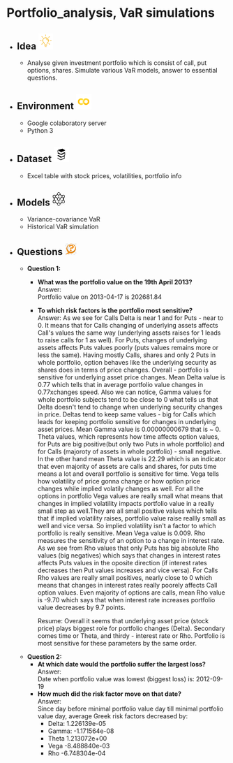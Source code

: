 # Portfolio_analysis, VaR simulations
* ## Idea ![](https://github.com/Antanskas/Portfolio_analysis/blob/master/repository_images/idea.png)
  * Analyse given investment portfolio which is consist of call, put options, shares. Simulate various VaR models, answer to essential questions.
* ## Environment ![colab img](https://github.com/Antanskas/Portfolio_analysis/blob/master/repository_images/colab.png)
  * Google colaboratory server
  * Python 3
* ## Dataset ![](https://github.com/Antanskas/Portfolio_analysis/blob/master/repository_images/books.png)
  * Excel table with stock prices, volatilities, portfolio info
* ## Models ![](https://github.com/Antanskas/Portfolio_analysis/blob/master/repository_images/model.png)
  * Variance-covariance VaR
  * Historical VaR simulation
* ## Questions ![](https://github.com/Antanskas/Portfolio_analysis/blob/master/repository_images/questions.png)
  * **Question 1:**
    * **What was the portfolio value on the 19th April 2013?**  
    Answer:  
      Portfolio value on 2013-04-17 is 202681.84
    * **To which risk factors is the portfolio most sensitive?**  
    Answer: 
      As we see for Calls Delta is near 1 and for Puts - near to 0. It means that for Calls changing of underlying assets affects Call's    values the same way (underlying assets raises for 1 leads to raise calls for 1 as well). For Puts, changes of underlying assets      affects Puts values poorly (puts values remains more or less the same). Having mostly Calls, shares and only 2 Puts in whole          portfolio, option behaves like the underlying security as shares does in terms of price changes. Overall - portfolio is sensitive    for underlying asset price changes. Mean Delta value is 0.77 which tells that in average portfolio value changes in 0.77xchanges      speed.
      Also we can notice, Gamma values for whole portfolio subjects tend to be close to 0 what tells us that Delta doesn't tend to change when underlying security changes in price. Deltas tend to keep same values - big for Calls which leads for keeping portfolio sensitive for changes in underlying asset prices. Mean Gamma value is 0.00000000679 that is ~ 0.
      Theta values, which represents how time affects option values, for Puts are big positive(but only two Puts in whole portfolio) and for Calls (majoroty of assets in whole portfolio) - small negative. In the other hand mean Theta value is 22.29 which is an indicator that even majority of assets are calls and shares, for puts time means a lot and overall portfolio is sensitive for time.
      Vega tells how volatility of price gonna change or how option price changes while implied volatily changes as well. For all the options in portfolio Vega values are really small what means that changes in implied volatility impacts portfolio value in a really small step as well.They are all small positive values which tells that if implied volatility raises, portfolio value raise reallly small as well and vice versa. So implied volatility isn't a factor to which portfolio is really sensitive. Mean Vega value is 0.009.
      Rho measures the sensitivity of an option to a change in interest rate. As we see from Rho values that only Puts has big absolute Rho values (big negatives) which says that changes in interest rates affects Puts values in the oposite direction (if interest rates decreases then Put values increases and vice versa). For Calls Rho values are really small positives, nearly close to 0 which means that changes in interest rates really poorely affects Call option values. Even majority of options are calls, mean Rho value is -9.70 which says that when interest rate increases portfolio value decreases by 9.7 points.

      Resume: Overall it seems that underlying asset price (stock price) plays biggest role for portfolio changes (Delta). Secondary comes time or Theta, and thirdy - interest rate or Rho. Portfolio is most sensitive for these parameters by the same order.
  * **Question 2:**
    * **At which date would the portfolio suffer the largest loss?**  
    Answer:  
    Date when portfolio value was lowest (biggest loss) is: 2012-09-19
    * **How much did the risk factor move on that date?**  
    Answer:  
    Since day before minimal portfolio value day till minimal portfolio value day, average Greek risk factors decreased by:
      * Delta: 1.226139e-05
      * Gamma: -1.171564e-08
      * Theta 1.213072e+00
      * Vega -8.488840e-03
      * Rho -6.748304e-04

